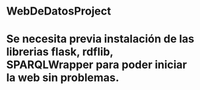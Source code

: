 # WebDeDatosProject

# Se necesita previa instalación de las librerias flask, rdflib, SPARQLWrapper para poder iniciar la web sin problemas.
